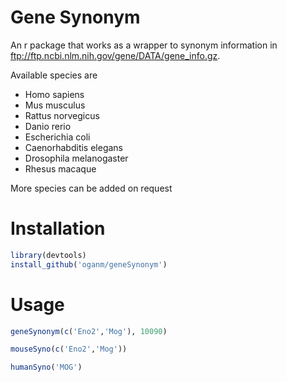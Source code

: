 # Gene Synonym
An r package that works as a wrapper to synonym information in ftp://ftp.ncbi.nlm.nih.gov/gene/DATA/gene_info.gz.

Available species are
* Homo sapiens
* Mus musculus
* Rattus norvegicus
* Danio rerio
* Escherichia coli
* Caenorhabditis elegans
* Drosophila melanogaster
* Rhesus macaque

More species can be added on request

Installation
============
```r
library(devtools)
install_github('oganm/geneSynonym')
```

Usage
===========
```r
geneSynonym(c('Eno2','Mog'), 10090)

mouseSyno(c('Eno2','Mog'))

humanSyno('MOG')
```
